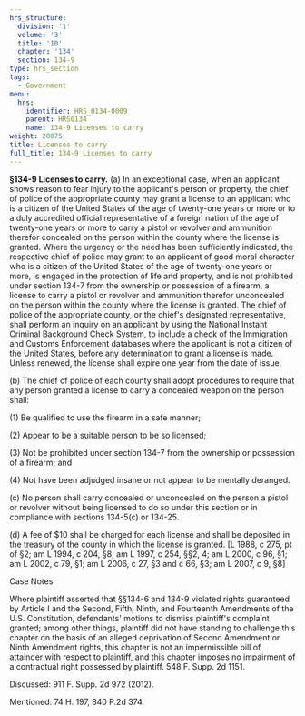 ```yaml
---
hrs_structure:
  division: '1'
  volume: '3'
  title: '10'
  chapter: '134'
  section: 134-9
type: hrs_section
tags:
  - Government
menu:
  hrs:
    identifier: HRS_0134-0009
    parent: HRS0134
    name: 134-9 Licenses to carry
weight: 28075
title: Licenses to carry
full_title: 134-9 Licenses to carry
---
```

**§134-9 Licenses to carry.** (a) In an exceptional case, when an applicant shows reason to fear injury to the applicant's person or property, the chief of police of the appropriate county may grant a license to an applicant who is a citizen of the United States of the age of twenty-one years or more or to a duly accredited official representative of a foreign nation of the age of twenty-one years or more to carry a pistol or revolver and ammunition therefor concealed on the person within the county where the license is granted. Where the urgency or the need has been sufficiently indicated, the respective chief of police may grant to an applicant of good moral character who is a citizen of the United States of the age of twenty-one years or more, is engaged in the protection of life and property, and is not prohibited under section 134-7 from the ownership or possession of a firearm, a license to carry a pistol or revolver and ammunition therefor unconcealed on the person within the county where the license is granted. The chief of police of the appropriate county, or the chief's designated representative, shall perform an inquiry on an applicant by using the National Instant Criminal Background Check System, to include a check of the Immigration and Customs Enforcement databases where the applicant is not a citizen of the United States, before any determination to grant a license is made. Unless renewed, the license shall expire one year from the date of issue.

(b) The chief of police of each county shall adopt procedures to require that any person granted a license to carry a concealed weapon on the person shall:

(1) Be qualified to use the firearm in a safe manner;

(2) Appear to be a suitable person to be so licensed;

(3) Not be prohibited under section 134-7 from the ownership or possession of a firearm; and

(4) Not have been adjudged insane or not appear to be mentally deranged.

(c) No person shall carry concealed or unconcealed on the person a pistol or revolver without being licensed to do so under this section or in compliance with sections 134-5(c) or 134-25.

(d) A fee of $10 shall be charged for each license and shall be deposited in the treasury of the county in which the license is granted. [L 1988, c 275, pt of §2; am L 1994, c 204, §8; am L 1997, c 254, §§2, 4; am L 2000, c 96, §1; am L 2002, c 79, §1; am L 2006, c 27, §3 and c 66, §3; am L 2007, c 9, §8]

Case Notes

Where plaintiff asserted that §§134-6 and 134-9 violated rights guaranteed by Article I and the Second, Fifth, Ninth, and Fourteenth Amendments of the U.S. Constitution, defendants' motions to dismiss plaintiff's complaint granted; among other things, plaintiff did not have standing to challenge this chapter on the basis of an alleged deprivation of Second Amendment or Ninth Amendment rights, this chapter is not an impermissible bill of attainder with respect to plaintiff, and this chapter imposes no impairment of a contractual right possessed by plaintiff. 548 F. Supp. 2d 1151.

Discussed: 911 F. Supp. 2d 972 (2012).

Mentioned: 74 H. 197, 840 P.2d 374.